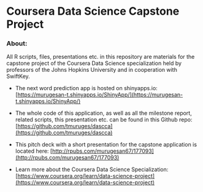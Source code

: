# Coursera Data Science Capstone Project

### About:
All R scripts, files, presentations etc. in this repository are materials for the capstone project of the Coursera Data Science specialization held by professors of the Johns Hopkins University and in cooperation with SwiftKey.


* The next word prediction app is hosted on shinyapps.io: 
[https://murugesan-t.shinyapps.io/ShinyApp/](https://murugesan-t.shinyapps.io/ShinyApp/)

* The whole code of this application, as well as all the milestone report, related scripts, this presentation  etc. can be found in this Github repo: 
[https://github.com/tmuruges/dascca](https://github.com/tmuruges/dascca)

* This pitch deck with a short presentation for the capstone application is located here: 
[http://rpubs.com/murugesan67/177093](http://rpubs.com/murugesan67/177093)

* Learn more about the Coursera Data Science Specialization: [https://www.coursera.org/learn/data-science-project](https://www.coursera.org/learn/data-science-project)
